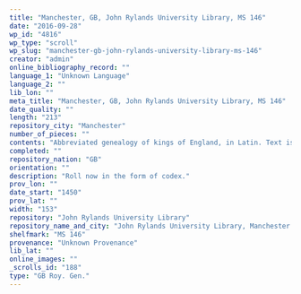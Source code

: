 ```yaml
---
title: "Manchester, GB, John Rylands University Library, MS 146"
date: "2016-09-28"
wp_id: "4816"
wp_type: "scroll"
wp_slug: "manchester-gb-john-rylands-university-library-ms-146"
creator: "admin"
online_bibliography_record: ""
language_1: "Unknown Language"
language_2: ""
lib_lon: ""
meta_title: "Manchester, GB, John Rylands University Library, MS 146"
date_quality: ""
length: "213"
repository_city: "Manchester"
number_of_pieces: ""
contents: "Abbreviated genealogy of kings of England, in Latin. Text is Lyell D."
completed: ""
repository_nation: "GB"
orientation: ""
description: "Roll now in the form of codex."
prov_lon: ""
date_start: "1450"
prov_lat: ""
width: "153"
repository: "John Rylands University Library"
repository_name_and_city: "John Rylands University Library, Manchester GB"
shelfmark: "MS 146"
provenance: "Unknown Provenance"
lib_lat: ""
online_images: ""
_scrolls_id: "188"
type: "GB Roy. Gen."
---
```




